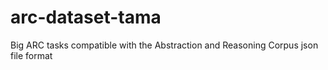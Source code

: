 # arc-dataset-tama
Big ARC tasks compatible with the Abstraction and Reasoning Corpus json file format
